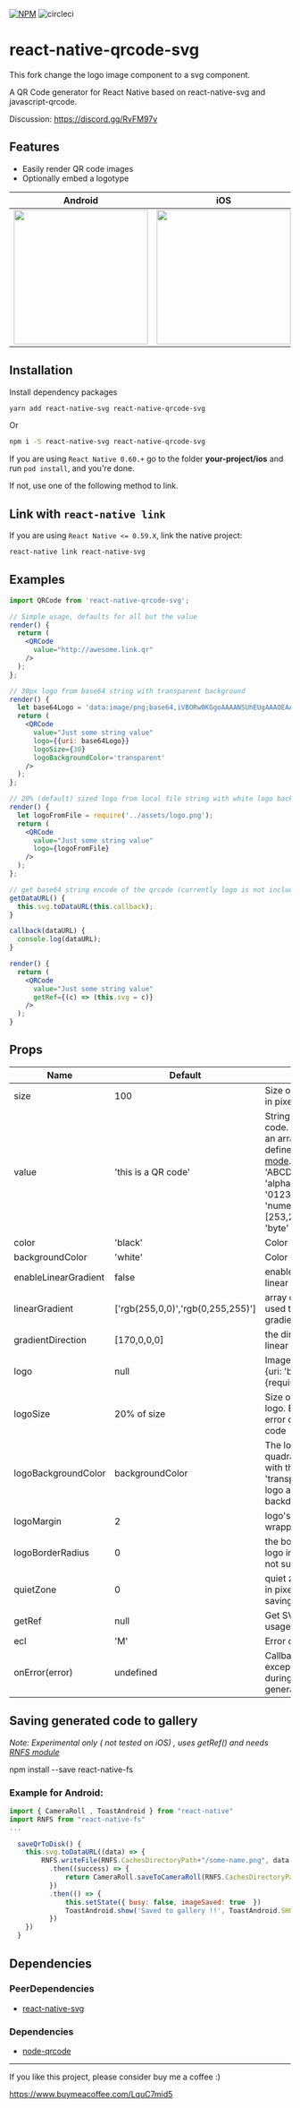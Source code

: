 [![NPM](https://nodei.co/npm/react-native-qrcode-svg.png)](https://npmjs.org/package/react-native-qrcode-svg)
![circleci](https://circleci.com/gh/awesomejerry/react-native-qrcode-svg.svg?style=shield&circle-token=185bdd4fed561139178638f5b9f9c48ddefc9288)

# react-native-qrcode-svg

This fork change the logo image component to a svg component.

A QR Code generator for React Native based on react-native-svg and javascript-qrcode.

Discussion: https://discord.gg/RvFM97v

## Features

* Easily render QR code images
* Optionally embed a logotype

| Android | iOS |
| - | - |
| <img src="https://raw.githubusercontent.com/awesomejerry/react-native-qrcode-svg/master/screenshot/android.png" width="240"> | <img src="https://raw.githubusercontent.com/awesomejerry/react-native-qrcode-svg/master/screenshot/ios.png" width="240"> |

## Installation

Install dependency packages

```bash
yarn add react-native-svg react-native-qrcode-svg
```
Or
```bash
npm i -S react-native-svg react-native-qrcode-svg
```

If you are using `React Native 0.60.+` go to the folder **your-project/ios** and run `pod install`, and you're done. 

If not, use one of the following method to link.

## Link with `react-native link`

If you are using `React Native <= 0.59.X`, link the native project:

```bash
react-native link react-native-svg
```

## Examples

```jsx
import QRCode from 'react-native-qrcode-svg';

// Simple usage, defaults for all but the value
render() {
  return (
    <QRCode
      value="http://awesome.link.qr"
    />
  );
};
```

```jsx
// 30px logo from base64 string with transparent background
render() {
  let base64Logo = 'data:image/png;base64,iVBORw0KGgoAAAANSUhEUgAAAOEAA..';
  return (
    <QRCode
      value="Just some string value"
      logo={{uri: base64Logo}}
      logoSize={30}
      logoBackgroundColor='transparent'
    />
  );
};
```

```jsx
// 20% (default) sized logo from local file string with white logo backdrop
render() {
  let logoFromFile = require('../assets/logo.png');
  return (
    <QRCode
      value="Just some string value"
      logo={logoFromFile}
    />
  );
};
```

```jsx
// get base64 string encode of the qrcode (currently logo is not included)
getDataURL() {
  this.svg.toDataURL(this.callback);
}

callback(dataURL) {
  console.log(dataURL);
}

render() {
  return (
    <QRCode
      value="Just some string value"
      getRef={(c) => (this.svg = c)}
    />
  );
}
```

## Props

Name            | Default    | Description
----------------|------------|--------------
size            | 100        | Size of rendered image in pixels
value           | 'this is a QR code' | String Value of the QR code. Can also accept an array of segments as defined in [Manual mode](https://github.com/soldair/node-qrcode#manual-mode). Ex. [{ data: 'ABCDEFG', mode: 'alphanumeric' }, { data: '0123456', mode: 'numeric' }, { data: [253,254,255], mode: 'byte' }]
color           | 'black'        | Color of the QR code
backgroundColor | 'white'        | Color of the background
enableLinearGradient | false     | enables or disables linear gradient
linearGradient  |  ['rgb(255,0,0)','rgb(0,255,255)']  | array of 2 rgb colors used to create the linear gradient
gradientDirection| [170,0,0,0]  | the direction of the linear gradient
logo | null        | Image source object. Ex. {uri: 'base64string'} or {require('pathToImage')}
logoSize | 20% of size | Size of the imprinted logo. Bigger logo = less error correction in QR code
logoBackgroundColor | backgroundColor        | The logo gets a filled quadratic background with this color. Use 'transparent' if your logo already has its own backdrop.
logoMargin | 2 | logo's distance to its wrapper
logoBorderRadius | 0 | the border-radius of logo image (Android is not supported)
quietZone | 0 | quiet zone around the qr in pixels (useful when saving image to gallery)
getRef          | null       | Get SVG ref for further usage
ecl             | 'M'        | Error correction level
onError(error)  | undefined  | Callback fired when exception happened during the code generating process


## Saving generated code to gallery
 _Note: Experimental only ( not tested on iOS) , uses getRef() and needs [RNFS module](https://github.com/itinance/react-native-fs)_

npm install --save react-native-fs

### Example for Android:

```js
import { CameraRoll , ToastAndroid } from "react-native"
import RNFS from "react-native-fs"
...

  saveQrToDisk() {
   	this.svg.toDataURL((data) => {
   		RNFS.writeFile(RNFS.CachesDirectoryPath+"/some-name.png", data, 'base64')
   		  .then((success) => {
   			  return CameraRoll.saveToCameraRoll(RNFS.CachesDirectoryPath+"/some-name.png", 'photo')
   		  })
   		  .then(() => {
   			  this.setState({ busy: false, imageSaved: true  })
   			  ToastAndroid.show('Saved to gallery !!', ToastAndroid.SHORT)
   		  })
   	})
  }
```


## Dependencies

### PeerDependencies

* [react-native-svg](https://github.com/magicismight/react-native-svg)

### Dependencies

* [node-qrcode](https://github.com/soldair/node-qrcode)

---

If you like this project, please consider buy me a coffee :)

https://www.buymeacoffee.com/LquC7mid5
